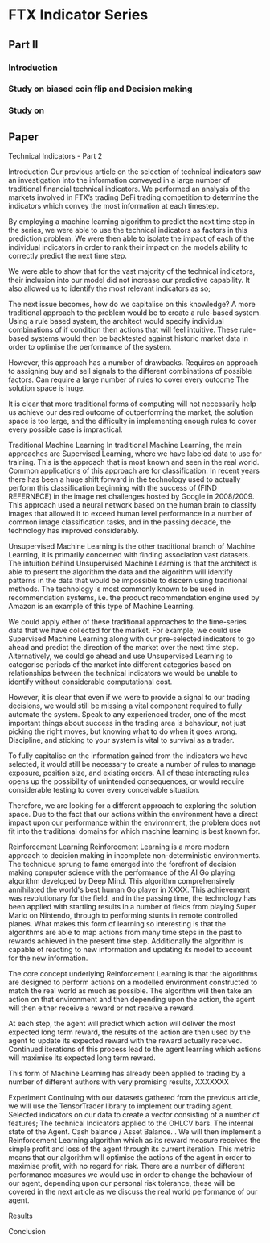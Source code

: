 # FTX Indicator Series

## Part II

### Introduction


### Study on biased coin flip and Decision making


### Study on 

## Paper

Technical Indicators  - Part 2

Introduction
Our previous article on the selection of technical indicators saw an investigation into the information conveyed in a large number of traditional financial technical indicators. We performed an analysis of the markets involved in FTX’s trading DeFi trading competition to determine the indicators which convey the most information at each timestep.

By employing a machine learning algorithm to predict the next time step in the series, we were able to use the technical indicators as factors in this prediction problem. We were then able to isolate the impact of each of the individual indicators in order to rank their impact on the models ability to correctly predict the next time step.

We were able to show that for the vast majority of the technical indicators, their inclusion into our model did not increase our predictive capability. It also allowed us to identify the most relevant indicators as so;


The next issue becomes, how do we capitalise on this knowledge? A more traditional approach to the problem would be to create a rule-based system. Using a rule based system, the architect would specify individual combinations of if condition then actions that will feel intuitive. These rule-based systems would then be backtested against historic market data in order to optimise the performance of the system.

However, this approach has a number of drawbacks. 
Requires an approach to assigning buy and sell signals to the different combinations of possible factors.
Can require a large number of rules to cover every outcome
The solution space is huge.

It is clear that more traditional forms of computing will not necessarily help us achieve our desired outcome of outperforming the market, the solution space is too large, and the difficulty in implementing enough rules to cover every possible case is impractical.

Traditional Machine Learning
In traditional Machine Learning, the main approaches are Supervised Learning, where we have labeled data to use for training. This is the approach that is most known and seen in the real world. Common applications of this approach are for classification. In recent years there has been a huge shift forward in the technology used to actually perform this classification beginning with the success of (FIND REFERNECE) in the image net challenges hosted by Google in 2008/2009.
This approach used a neural network based on the human brain to classify images that allowed it to exceed human level performance in a number of common image classification tasks, and in the passing decade, the technology has improved considerably. 

Unsupervised Machine Learning is the other traditional branch of Machine Learning, it is primarily concerned with finding association vast datasets. The intuition behind Unsupervised Machine Learning is that the architect is able to present the algorithm the data and the algorithm will identify patterns in the data that would be impossible to discern using traditional methods. The technology is most commonly known to be used in recommendation systems, i.e. the product recommendation engine used by Amazon is an example of this type of Machine Learning.

We could apply either of these traditional approaches to the time-series data that we have collected for the market. For example, we could use Supervised Machine Learning along with our pre-selected indicators to go ahead and predict the direction of the market over the next time step. Alternatively, we could go ahead and use Unsupervised Learning to categorise periods of the market into different categories based on relationships between the technical indicators we would be unable to identify without considerable computational cost.

However, it is clear that even if we were to provide a signal to our trading decisions, we would still be missing a vital component required to fully automate the system. Speak to any experienced trader, one of the most important things about success in the trading area is behaviour, not just picking the right moves, but knowing what to do when it goes wrong. Discipline, and sticking to your system is vital to survival as a trader.

To fully capitalise on the information gained from the indicators we have selected, it would still be necessary to create a number of rules to manage exposure, position size, and existing orders. All of these interacting rules opens up the possibility of unintended consequences, or would require considerable testing to cover every conceivable situation.

Therefore, we are looking for a different approach to exploring the solution space. Due to the fact that our actions within the environment have a direct impact upon our performance within the environment, the problem does not fit into the traditional domains for which machine learning is best known for. 





Reinforcement Learning
Reinforcement Learning is a more modern approach to decision making in incomplete non-deterministic environments. The technique sprung to fame emerged into the forefront of decision making computer science with the performance of the AI  Go playing algorithm developed by Deep Mind. This algorithm comprehensively annihilated the world's best human Go player in XXXX. 
This achievement was revolutionary for the field, and in the passing time, the technology has been applied with startling results in a number of fields from playing Super Mario on Nintendo, through to performing stunts in remote controlled planes. What makes this form of learning so interesting is that the algorithms are able to map actions from many time steps in the past to rewards achieved in the present time step. Additionally the algorithm is capable of reacting to new information and updating its model to account for the new information.

The core concept underlying Reinforcement Learning is that the algorithms are designed to perform actions on a modelled environment constructed to match the real world as much as possible. The algorithm will then take an action on that environment and then depending upon the action, the agent will then either receive a reward or not receive a reward. 

At each step, the agent will predict which action will deliver the most expected long term reward, the results of the action are then used by the agent to update its expected reward with the reward actually received. Continued iterations of this process lead to the agent learning which actions will maximise its expected long term reward.


This form of Machine Learning has already been applied to trading by a number of different authors with very promising results, XXXXXXX 





Experiment
Continuing with our datasets gathered from the previous article, we will use the TensorTrader library to implement our trading agent. Selected indicators on our data to create a vector consisting of a number of features;
The technical Indicators applied to the OHLCV bars.
The internal state of the Agent. Cash balance / Asset Balance.
. We will then implement a Reinforcement Learning algorithm which as its reward measure receives the simple profit and loss of the agent through its current iteration. This metric means that our algorithm will optimise the actions of the agent in order to maximise profit, with no regard for risk. There are a number of different performance measures we would use in order to change the behaviour of our agent, depending upon our personal risk tolerance, these will be covered in the next article as we discuss the real world performance of our agent.




Results

Conclusion



